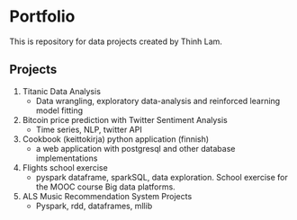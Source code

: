 # Portfolio
This is repository for data projects created by Thinh Lam. 

## Projects
1. Titanic Data Analysis
	- Data wrangling, exploratory data-analysis and reinforced learning model fitting
2. Bitcoin price prediction with Twitter Sentiment Analysis
	- Time series, NLP, twitter API
3. Cookbook (keittokirja) python application (finnish)
	- a web application with postgresql and other database implementations
4. Flights school exercise
  	- pyspark dataframe, sparkSQL, data exploration. School exercise for the MOOC course Big data platforms.
5. ALS Music Recommendation System Projects
	- Pyspark, rdd, dataframes, mllib
